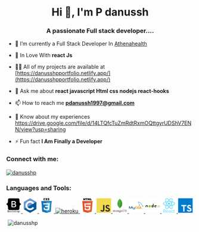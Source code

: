 <h1 align="center">Hi 👋, I'm P danussh</h1>
<h3 align="center">A passionate Full stack developer....</h3>

- 🔭 I’m currently a Full Stack Developer In <a href="https://www.athenahealth.com/" target="blank">Athenahealth</a>

- 🌱 In Love With **react Js**

- 👨‍💻 All of my projects are available at [https://danusshpportfolio.netlify.app/](https://danusshpportfolio.netlify.app/)

- 💬 Ask me about **react javascript Html css nodejs react-hooks**

- 📫 How to reach me **pdanussh1997@gmail.com**

- 📄 Know about my experiences https://drive.google.com/file/d/14LTQfcTuZmRdtRxmOQttgyrUDShV7ENN/view?usp=sharing

- ⚡ Fun fact **I Am Finally a Developer**

<h3 align="left">Connect with me:</h3>
<p align="left">
<a href="https://www.linkedin.com/in/danussh/" target="blank"><img align="center" src="https://cdn.jsdelivr.net/npm/simple-icons@3.0.1/icons/leetcode.svg" alt="danusshp" height="30" width="40" /></a>
</p>

<h3 align="left">Languages and Tools:</h3>
<p align="left"> <a href="https://getbootstrap.com" target="_blank"> <img src="https://raw.githubusercontent.com/devicons/devicon/master/icons/bootstrap/bootstrap-plain-wordmark.svg" alt="bootstrap" width="40" height="40"/> </a> <a href="https://www.cprogramming.com/" target="_blank"> <img src="https://raw.githubusercontent.com/devicons/devicon/master/icons/c/c-original.svg" alt="c" width="40" height="40"/> </a> <a href="https://www.w3schools.com/css/" target="_blank"> <img src="https://raw.githubusercontent.com/devicons/devicon/master/icons/css3/css3-original-wordmark.svg" alt="css3" width="40" height="40"/> </a> <a href="https://heroku.com" target="_blank"> <img src="https://www.vectorlogo.zone/logos/heroku/heroku-icon.svg" alt="heroku" width="40" height="40"/> </a> <a href="https://www.w3.org/html/" target="_blank"> <img src="https://raw.githubusercontent.com/devicons/devicon/master/icons/html5/html5-original-wordmark.svg" alt="html5" width="40" height="40"/> </a> <a href="https://developer.mozilla.org/en-US/docs/Web/JavaScript" target="_blank"> <img src="https://raw.githubusercontent.com/devicons/devicon/master/icons/javascript/javascript-original.svg" alt="javascript" width="40" height="40"/> </a> <a href="https://www.mongodb.com/" target="_blank"> <img src="https://raw.githubusercontent.com/devicons/devicon/master/icons/mongodb/mongodb-original-wordmark.svg" alt="mongodb" width="40" height="40"/> </a> <a href="https://www.mysql.com/" target="_blank"> <img src="https://raw.githubusercontent.com/devicons/devicon/master/icons/mysql/mysql-original-wordmark.svg" alt="mysql" width="40" height="40"/> </a> <a href="https://nodejs.org" target="_blank"> <img src="https://raw.githubusercontent.com/devicons/devicon/master/icons/nodejs/nodejs-original-wordmark.svg" alt="nodejs" width="40" height="40"/> </a> <a href="https://reactjs.org/" target="_blank"> <img src="https://raw.githubusercontent.com/devicons/devicon/master/icons/react/react-original-wordmark.svg" alt="react" width="40" height="40"/> </a> <a href="https://www.typescriptlang.org/" target="_blank"> <img src="https://raw.githubusercontent.com/devicons/devicon/master/icons/typescript/typescript-original.svg" alt="typescript" width="40" height="40"/> </a> </p>

<p>&nbsp;<img align="center" src="https://github-readme-stats.vercel.app/api?username=danussh&show_icons=true&locale=en" alt="danusshp" /></p>
